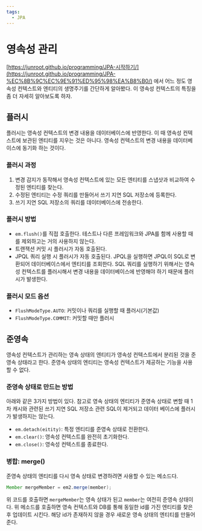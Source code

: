 ```yaml
---
tags:
  - JPA
---
```

# 영속성 관리

[https://junroot.github.io/programming/JPA-시작하기/](https://junroot.github.io/programming/JPA-%EC%8B%9C%EC%9E%91%ED%95%98%EA%B8%B0/) 에서 어느 정도 영속성 컨텍스트와 엔티티의 생명주기를 간단하게 알아봤다. 이 영속성 컨텍스트의 특징을 좀 더 자세히 알아보도록 하자.

## 플러시

플러시는 영속성 컨텍스트의 변경 내용을 데이터베이스에 반영한다. 이 때 영속성 컨텍스트에 보관된 엔티티를 지우는 것은 아니다. 영속성 컨텍스트의 변경 내용을 데이터베이스에 동기화 하는 것이다.

### 플러시 과정

1. 변경 감지가 동작해서 영속성 컨텍스트에 있는 모든 엔티티를 스냅샷과 비교하여 수정된 엔티티를 찾는다.
2. 수정된 엔티티는 수정 쿼리를 만들어서 쓰기 지연 SQL 저장소에 등록한다.
3. 쓰기 지연 SQL 저장소의 쿼리를 데이터베이스에 전송한다.

### 플러시 방법

- `em.flush()`를 직접 호출한다. 테스트나 다른 프레임워크와 JPA를 함께 사용할 때를 제외하고는 거의 사용하지 않는다.
- 트랜잭션 커밋 시 플러시가 자동 호출된다.
- JPQL 쿼리 실행 시 플러시가 자동 호출된다. JPQL을 실행하면 JPQL이 SQL로 변환되어 데이터베이스에서 엔티티를 조회한다. SQL 쿼리를 실행하기 위해서는 영속성 컨텍스트를 플러시해서 변경 내용을 데이터베이스에 반영해야 하기 때문에 플러시가 발생한다.

### 플러시 모드 옵션

- `FlushModeType.AUTO`: 커밋이나 쿼리를 실행할 때 플러시(기본값)
- `FlushModeType.COMMIT`: 커밋할 때만 플러시

## 준영속

영속성 컨텍스트가 관리하는 영속 상태의 엔티티가 영속성 컨텍스트에서 분리된 것을 준영속 상태라고 한다. 준영속 상태의 엔티티는 영속성 컨텍스트가 제공하는 기능을 사용할 수 없다.

### 준영속 상태로 만드는 방법

아래와 같은 3가지 방법이 있다. 참고로 영속 상태의 엔티티가 준영속 상태로 변할 때 1차 캐시와 관련된 쓰기 지연 SQL 저장소 관련 SQL이 제거되고 데이터 베이스에 플러시가 발생하지는 않는다.

- `em.detach(eitity)`: 특정 엔티티를 준영속 상태로 전환한다.
- `em.clear()`: 영속성 컨텍스트를 완전히 초기화한다.
- `em.close()`: 영속성 컨텍스트를 종료한다.

### 병합: merge()

준영속 상태의 엔티티를 다시 영속 상태로 변경하려면 사용할 수 있는 메소드다.

```java
Member mergeMember = em2.merge(member);
```

위 코드를 호출하면 `mergeMember`는 영속 상태가 된고 `member`는 여전히 준영속 상태이다. 위 메소드를 호출하면 영속 컨텍스트와 DB를 통해 동일한 id를 가진 엔티티를 찾은 후 업데이트 시킨다. 해당 id가 존재하지 않을 경우 새로운 영속 상태의 엔티티를 만들어준다.